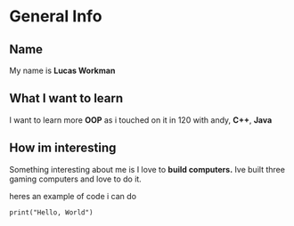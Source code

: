 # General Info

## Name
My name is **Lucas Workman** 

## What I want to learn
I want to learn more **OOP** as i touched on it in 120 with andy, **C++**, **Java**

## How im interesting
Something interesting about me is I love to  **build computers.** Ive built three gaming computers and love to do it.

heres an example of code i can do 

``` 
print("Hello, World")

 ```

